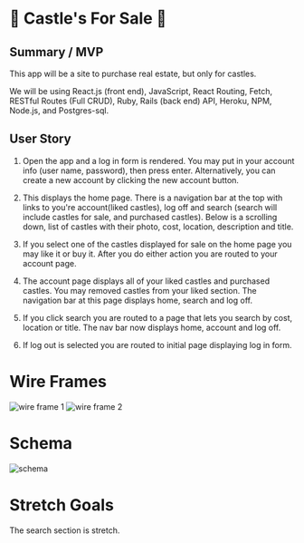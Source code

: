 # 🏰 Castle's For Sale 🏰

## Summary / MVP

This app will be a site to purchase real estate, but only for castles.

We will be using React.js (front end), JavaScript, React Routing, Fetch, RESTful Routes (Full CRUD), Ruby, Rails (back end) API, Heroku, NPM, Node.js, and Postgres-sql.

## User Story

1. Open the app and a log in form is rendered. You may put in your account info (user name, password), then press enter. Alternatively, you can create a new account by clicking the new account button.

2. This displays the home page. There is a navigation bar at the top with links to you're account(liked castles), log off and search (search will include castles for sale, and purchased castles). Below is a scrolling down, list of castles with their photo, cost, location, description and title.

3. If you select one of the castles displayed for sale on the home page you may like it or buy it. After you do either action you are routed to your account page.

4. The account page displays all of your liked castles and purchased castles. You may removed castles from your liked section. The navigation bar at this page displays home, search and log off.

5. If you click search you are routed to a page that lets you search by cost, location or title. The nav bar now displays home, account and log off.

6. If log out is selected you are routed to initial page displaying log in form.

# Wire Frames

![wire frame 1](/storage/wire1.jpg)
![wire frame 2](/storage/wire2.jpg)

# Schema

![schema](/storage/schema.png)

# Stretch Goals

The search section is stretch.
